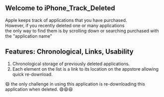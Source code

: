 ## Welcome to iPhone_Track_Deleted
 Apple keeps track of applications that you have purchased.<br>
 However, if you recently deleted one or many applications<br>
 the only way to find them is by scrolling down or searching purchased with the "application name"

## Features: Chronological, Links, Usability
 1) Chronological storage of previously deleted applications.
 2) Each element on the list is a link to its location on the appstore allowing quick re-download.


:smile: the only challenge in using this application is re-downloading this application when deleted. :smile::smile::laughing:
